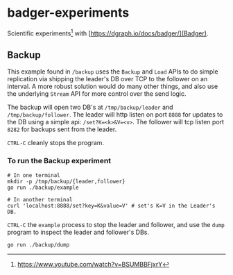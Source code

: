 # badger-experiments

Scientific experiments[^1] with [https://dgraph.io/docs/badger/](Badger).

## Backup

This example found in `/backup` uses the `Backup` and `Load` APIs to do simple replication via
shipping the leader's DB over TCP to the follower on an interval. A more robust solution would do
many other things, and also use the underlying `Stream` API for more control over the send logic.

The backup will open two DB's at `/tmp/backup/leader` and `/tmp/backup/follower`. The leader will
http listen on port `8888` for updates to the DB using a simple api: `/set?K=<k>&V=<v>`. The
follower will tcp listen port `8282` for backups sent from the leader.

`CTRL-C` cleanly stops the program.

### To run the Backup experiment

```
# In one terminal
mkdir -p /tmp/backup/{leader,follower}
go run ./backup/example

# In another terminal
curl 'localhost:8888/set?key=K&value=V' # set's K=V in the Leader's DB.
```

`CTRL-C` the `example` process to stop the leader and follower, and use the `dump` program to
inspect the leader and follower's DBs.

```
go run ./backup/dump
```

[^1]: https://www.youtube.com/watch?v=BSUMBBFjxrY
